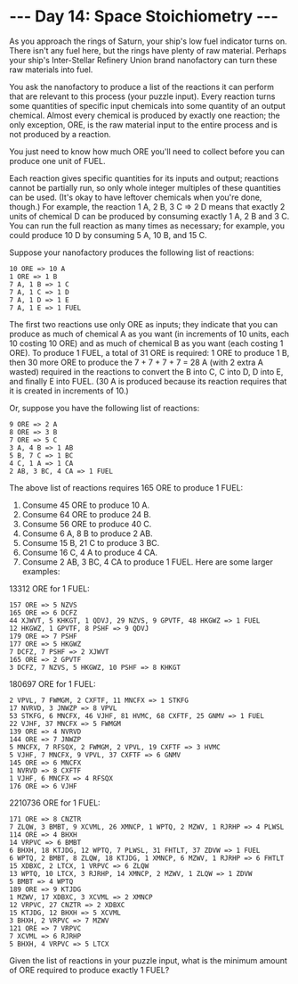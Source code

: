 # --- Day 14: Space Stoichiometry ---
As you approach the rings of Saturn, your ship's low fuel indicator turns on. There isn't any fuel here, but the rings have plenty of raw material. Perhaps your ship's Inter-Stellar Refinery Union brand nanofactory can turn these raw materials into fuel.

You ask the nanofactory to produce a list of the reactions it can perform that are relevant to this process (your puzzle input). Every reaction turns some quantities of specific input chemicals into some quantity of an output chemical. Almost every chemical is produced by exactly one reaction; the only exception, ORE, is the raw material input to the entire process and is not produced by a reaction.

You just need to know how much ORE you'll need to collect before you can produce one unit of FUEL.

Each reaction gives specific quantities for its inputs and output; reactions cannot be partially run, so only whole integer multiples of these quantities can be used. (It's okay to have leftover chemicals when you're done, though.) For example, the reaction 1 A, 2 B, 3 C => 2 D means that exactly 2 units of chemical D can be produced by consuming exactly 1 A, 2 B and 3 C. You can run the full reaction as many times as necessary; for example, you could produce 10 D by consuming 5 A, 10 B, and 15 C.

Suppose your nanofactory produces the following list of reactions:

```
10 ORE => 10 A
1 ORE => 1 B
7 A, 1 B => 1 C
7 A, 1 C => 1 D
7 A, 1 D => 1 E
7 A, 1 E => 1 FUEL
```
The first two reactions use only ORE as inputs; they indicate that you can produce as much of chemical A as you want (in increments of 10 units, each 10 costing 10 ORE) and as much of chemical B as you want (each costing 1 ORE). To produce 1 FUEL, a total of 31 ORE is required: 1 ORE to produce 1 B, then 30 more ORE to produce the 7 + 7 + 7 + 7 = 28 A (with 2 extra A wasted) required in the reactions to convert the B into C, C into D, D into E, and finally E into FUEL. (30 A is produced because its reaction requires that it is created in increments of 10.)

Or, suppose you have the following list of reactions:

```
9 ORE => 2 A
8 ORE => 3 B
7 ORE => 5 C
3 A, 4 B => 1 AB
5 B, 7 C => 1 BC
4 C, 1 A => 1 CA
2 AB, 3 BC, 4 CA => 1 FUEL
```
The above list of reactions requires 165 ORE to produce 1 FUEL:

1. Consume 45 ORE to produce 10 A.
1. Consume 64 ORE to produce 24 B.
1. Consume 56 ORE to produce 40 C.
1. Consume 6 A, 8 B to produce 2 AB.
1. Consume 15 B, 21 C to produce 3 BC.
1. Consume 16 C, 4 A to produce 4 CA.
1. Consume 2 AB, 3 BC, 4 CA to produce 1 FUEL.
Here are some larger examples:

13312 ORE for 1 FUEL:
```
157 ORE => 5 NZVS
165 ORE => 6 DCFZ
44 XJWVT, 5 KHKGT, 1 QDVJ, 29 NZVS, 9 GPVTF, 48 HKGWZ => 1 FUEL
12 HKGWZ, 1 GPVTF, 8 PSHF => 9 QDVJ
179 ORE => 7 PSHF
177 ORE => 5 HKGWZ
7 DCFZ, 7 PSHF => 2 XJWVT
165 ORE => 2 GPVTF
3 DCFZ, 7 NZVS, 5 HKGWZ, 10 PSHF => 8 KHKGT
```

180697 ORE for 1 FUEL:
```
2 VPVL, 7 FWMGM, 2 CXFTF, 11 MNCFX => 1 STKFG
17 NVRVD, 3 JNWZP => 8 VPVL
53 STKFG, 6 MNCFX, 46 VJHF, 81 HVMC, 68 CXFTF, 25 GNMV => 1 FUEL
22 VJHF, 37 MNCFX => 5 FWMGM
139 ORE => 4 NVRVD
144 ORE => 7 JNWZP
5 MNCFX, 7 RFSQX, 2 FWMGM, 2 VPVL, 19 CXFTF => 3 HVMC
5 VJHF, 7 MNCFX, 9 VPVL, 37 CXFTF => 6 GNMV
145 ORE => 6 MNCFX
1 NVRVD => 8 CXFTF
1 VJHF, 6 MNCFX => 4 RFSQX
176 ORE => 6 VJHF
```

2210736 ORE for 1 FUEL:
```
171 ORE => 8 CNZTR
7 ZLQW, 3 BMBT, 9 XCVML, 26 XMNCP, 1 WPTQ, 2 MZWV, 1 RJRHP => 4 PLWSL
114 ORE => 4 BHXH
14 VRPVC => 6 BMBT
6 BHXH, 18 KTJDG, 12 WPTQ, 7 PLWSL, 31 FHTLT, 37 ZDVW => 1 FUEL
6 WPTQ, 2 BMBT, 8 ZLQW, 18 KTJDG, 1 XMNCP, 6 MZWV, 1 RJRHP => 6 FHTLT
15 XDBXC, 2 LTCX, 1 VRPVC => 6 ZLQW
13 WPTQ, 10 LTCX, 3 RJRHP, 14 XMNCP, 2 MZWV, 1 ZLQW => 1 ZDVW
5 BMBT => 4 WPTQ
189 ORE => 9 KTJDG
1 MZWV, 17 XDBXC, 3 XCVML => 2 XMNCP
12 VRPVC, 27 CNZTR => 2 XDBXC
15 KTJDG, 12 BHXH => 5 XCVML
3 BHXH, 2 VRPVC => 7 MZWV
121 ORE => 7 VRPVC
7 XCVML => 6 RJRHP
5 BHXH, 4 VRPVC => 5 LTCX
```


Given the list of reactions in your puzzle input, what is the minimum amount of ORE required to produce exactly 1 FUEL?
